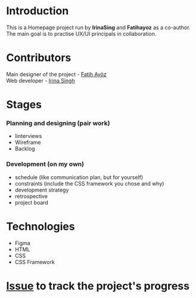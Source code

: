 # Introduction
This is a Homepage project run by **IrinaSing** and **Fatihayoz** as a co-author. The main goal is to practise UX/UI principals in collaboration.

# Contributors
Main designer of the project - [Fatih Ayöz](https://github.com/Fatihayoz)  
Web developer - [Irina Singh](https://github.com/IrinaSing)

# Stages

### Planning and designing (pair work)
- Iinterviews
- Wireframe
- Backlog

### Development (on my own)
- schedule (like communication plan, but for yourself)
- constraints (include the CSS framework you chose and why)
- development strategy
- retrospective
- project board

 
# Technologies
- Figma
- HTML
- CSS
- CSS Framework

# [Issue](https://github.com/HackYourFutureBelgium/class-13-14/issues/146) to track the project's progress 

